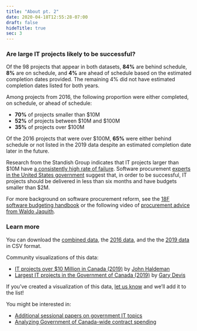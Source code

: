 ```yaml
---
title: "About pt. 2"
date: 2020-04-18T12:55:28-07:00
draft: false
hideTitle: true
sec: 3
---
```


### Are large IT projects likely to be successful?

Of the 98 projects that appear in both datasets, **84%** are behind schedule, **8%** are on schedule, and **4%** are ahead of schedule based on the estimated completion dates provided. The remaining 4% did not have estimated completion dates listed for both years.

Among projects from 2016, the following proportion were either completed, on schedule, or ahead of schedule:

*   **70%** of projects smaller than $10M
*   **52%** of projects between $10M and $100M
*   **35%** of projects over $100M

Of the 2016 projects that were over $100M, **65%** were either behind schedule or not listed in the 2019 data despite an estimated completion date later in the future.

Research from the Standish Group indicates that IT projects larger than $10M have [a consistently high rate of failure](https://18f.gsa.gov/2019/04/09/why-we-love-modular-contracting/). Software procurement [experts in the United States government](https://18f.gsa.gov/tags/modular-contracting/) suggest that, in order to be successful, IT projects should be delivered in less than six months and have budgets smaller than $2M. 

For more background on software procurement reform, see the [18F software budgeting handbook](https://github.com/18F/technology-budgeting/blob/master/handbook.md) or the following video of [procurement advice from Waldo Jaquith](https://www.youtube.com/watch?v=g-h6CtSwk30). 


### Learn more

<p>You can download the <a href="/csv/gc-it-projects-combined.csv" target="_blank">combined data</a>, the <a href="/csv/gc-it-projects-2016.csv" target="_blank">2016 data</a>, and the the <a href="/csv/gc-it-projects-2019.csv" target="_blank">2019 data</a> in CSV format.</p>

Community visualizations of this data:

*   [IT projects over $10 Million in Canada (2019)](https://observablehq.com/@johnhaldeman/it-projects-over-10-million-in-canada) by [John Haldeman](https://twitter.com/JLHaldeman)
*   [Largest IT projects in the Government of Canada (2019)](https://public.tableau.com/profile/gary.devis#!/vizhome/ThelargestITprojectsintheGovernmentofCanada/Dashboard2) by [Gary Devis](https://twitter.com/GaryDevis)

If you’ve created a visualization of this data, [let us know](https://twitter.com/sboots) and we’ll add it to the list! 

You might be interested in:

*   [Additional sessional papers on government IT topics](https://github.com/lchski/free-the-data/tree/master/lop/sessional-papers)
*   [Analyzing Government of Canada-wide contract spending](https://goc-spending.github.io/analysis/)
